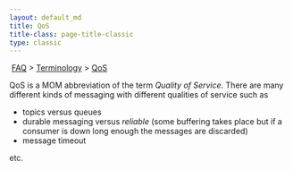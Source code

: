 ```yaml
---
layout: default_md
title: QoS 
title-class: page-title-classic
type: classic
---
```


 [FAQ](faq) > [Terminology](terminology) > [QoS](qos)


QoS is a MOM abbreviation of the term _Quality of Service_. There are many different kinds of messaging with different qualities of service such as

*   topics versus queues
*   durable messaging versus _reliable_ (some buffering takes place but if a consumer is down long enough the messages are discarded)
*   message timeout

etc.

